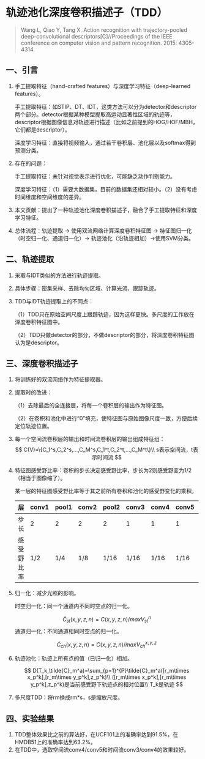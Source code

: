 # 轨迹池化深度卷积描述子（TDD）

> Wang L, Qiao Y, Tang X. Action recognition with trajectory-pooled deep-convolutional descriptors[C]//Proceedings of the IEEE conference on computer vision and pattern recognition. 2015: 4305-4314.

## 一、引言

1. 手工提取特征（hand-crafted features）与深度学习特征（deep-learned features）。

   手工提取特征：如STIP、DT、IDT，这类方法可以分为detector和descriptor两个部分。detector根据某种模型提取高运动显著性区域的轨迹等，descriptor根据图像信息对轨迹进行描述（比如之前提到的HOG/HOF/MBH，它们都是descriptor）。

   深度学习特征：直接将视频输入，通过若干卷积层、池化层以及softmax得到预测分类。

2. 存在的问题：

   手工提取特征：未针对视觉表示进行优化，可能缺乏动作判别能力。

   深度学习特征：（1）需要大数据集，目前的数据集还相对较小。（2）没有考虑时间维度和空间维度的差异。

3. 本文贡献：提出了一种轨迹池化深度卷积描述子，融合了手工提取特征和深度学习特征。

4. 总体流程：轨迹提取 -> 使用双流网络计算深度卷积特征图 -> 特征图归一化（时空归一化、通道归一化）-> 轨迹池化（沿轨迹相加）->使用SVM分类。

## 二、轨迹提取

1. 采取与IDT类似的方法进行轨迹提取。

2. 具体步骤：密集采样、去除均匀区域、计算光流、跟踪轨迹。

3. TDD与IDT轨迹提取上的不同点：

   （1）TDD只在原始空间尺度上跟踪轨迹，因为这样更快。多尺度的工作放在深度卷积特征图中。

   （2）TDD只做detector的部分，不做descriptor的部分，将深度卷积特征图认为是descriptor。

## 三、深度卷积描述子

1. 将训练好的双流网络作为特征提取器。

2. 提取时的改进：

   （1）去除最后的全连接层，将每一个卷积层的输出作为特征图。

   （2）在卷积和池化中进行“0”填充，使特征图与原始图像尺度一致，方便后续定位轨迹位置。

3. 每一个空间流卷积层的输出和时间流卷积层的输出组成特征组：
   $$
   C(V)=\{C_1^s,C_2^s,...,C_M^s,C_1^t,C_2^t,...,C_M^t\}\\
   s表示空间流，t表示时间流
   $$

4. 特征图感受野比率：卷积的步长决定感受野比率，步长为2则感受野变为1/2（相当于图像缩了）。

   某一层的特征图感受野比率等于其之前所有卷积和池化的感受野变化的乘积。

   | 层         | conv1 | pool1 | conv2 | pool2 | conv3 | conv4 | conv5 | pool5 |
   | ---------- | ----- | ----- | ----- | ----- | ----- | ----- | ----- | ----- |
   | 步长       | 2     | 2     | 2     | 2     | 1     | 1     | 1     | 1     |
   | 感受野比率 | 1/2   | 1/4   | 1/8   | 1/16  | 1/16  | 1/16  | 1/16  | 1/16  |

5. 归一化：减少光照的影响。

   时空归一化：同一个通道内不同时空点的归一化。

   $$
   \tilde{C}_{st}(x,y,z,n)=C(x,y,z,n)/maxV_{st}^n
   $$
   通道归一化：不同通道相同时空点的归一化。

   $$
   \tilde{C}_{ch}(x,y,z,n)=C(x,y,z,n)/maxV_{ch}^{x,y,z}
   $$

6. 轨迹池化：轨迹上所有点的值（已归一化）相加。

   $$
   D(T_k,\tilde{C}_m^a)=\sum_{p=1}^{P}\tilde{C}_m^a([r_m\times x_p^k],[r_m\times y_p^k],z_p^k)\\
   ([r_m\times x_p^k],[r_m\times y_p^k],z_p^k)是当前感受野下轨迹点的相对位置\\
   T_k是轨迹
   $$

7. 多尺度TDD：将rm换成rm\*s，s是缩放尺度。

## 四、实验结果

1. TDD整体效果比之前的算法好，在UCF101上的准确率达到91.5%，在HMDB51上的准确率达到63.2%。
2. 在TDD中，选取空间流conv4/conv5和时间流conv3/conv4的效果较好。